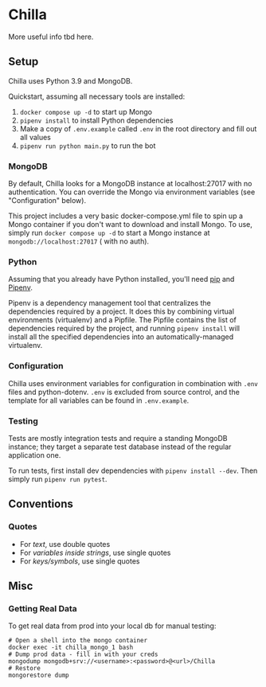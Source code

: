 # Chilla

More useful info tbd here.

## Setup

Chilla uses Python 3.9 and MongoDB.

Quickstart, assuming all necessary tools are installed:

1. `docker compose up -d` to start up Mongo
2. `pipenv install` to install Python dependencies
3. Make a copy of `.env.example` called `.env` in the root directory and fill out all values
4. `pipenv run python main.py` to run the bot

### MongoDB

By default, Chilla looks for a MongoDB instance at localhost:27017 with no authentication. You can override the Mongo
via environment variables (see "Configuration" below).

This project includes a very basic docker-compose.yml file to spin up a Mongo container if you don't want to download
and install Mongo. To use, simply run `docker compose up -d` to start a Mongo instance at `mongodb://localhost:27017` (
with no auth).

### Python

Assuming that you already have Python installed, you'll need [pip](https://pip.pypa.io/en/stable/installing/) and
[Pipenv](https://pipenv.pypa.io/en/latest/).

Pipenv is a dependency management tool that centralizes the dependencies required by a project. It does this by
combining virtual environments (virtualenv) and a Pipfile. The Pipfile contains the list of dependencies required by the
project, and running `pipenv install` will install all the specified dependencies into an automatically-managed
virtualenv.

### Configuration

Chilla uses environment variables for configuration in combination with `.env` files and python-dotenv. `.env` is
excluded from source control, and the template for all variables can be found in `.env.example`.

### Testing

Tests are mostly integration tests and require a standing MongoDB instance; they target a separate test database instead
of the regular application one.

To run tests, first install dev dependencies with `pipenv install --dev`. Then simply run `pipenv run pytest`.

## Conventions

### Quotes

* For _text_, use double quotes
* For _variables inside strings_, use single quotes
* For _keys/symbols_, use single quotes

## Misc

### Getting Real Data

To get real data from prod into your local db for manual testing:

```
# Open a shell into the mongo container
docker exec -it chilla_mongo_1 bash
# Dump prod data - fill in with your creds
mongodump mongodb+srv://<username>:<password>@<url>/Chilla
# Restore
mongorestore dump
```